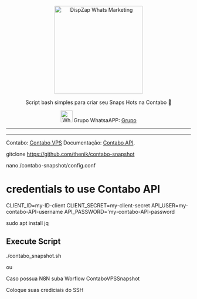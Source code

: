 <p align="center">
<img src="https://cwmkt.com.br/wp-content/uploads/2023/08/logo-github-cwmkt.svg" alt="DispZap Whats Marketing" width="240" />
<p align="center">Script bash simples para criar seu Snaps Hots na Contabo 🚀</p>
</p>
  
<p align="center">
<img src="https://whatsapp.com/favicon.ico" alt="WhatsAPP-logo" width="32" />
<span>Grupo WhatsaAPP: </span>
<a href="https://link.cwmkt.com.br/grupo-whats" target="_blank">Grupo</a>
</p>

<hr />
<hr />


Contabo: [Contabo VPS](https://contabo.com/en/vps/) Documentação: [Contabo API](https://api.contabo.com/).

gitclone https://github.com/thenik/contabo-snapshot

nano /contabo-snapshot/config.conf

# credentials to use Contabo API
CLIENT_ID=my-ID-client
CLIENT_SECRET=my-client-secret
API_USER=my-contabo-API-username
API_PASSWORD='my-contabo-API-password

sudo apt install jq

## Execute Script

./contabo_snapshot.sh

ou

Caso possua N8N suba Worflow ContaboVPSSnapshot

Coloque suas crediciais do SSH 




















